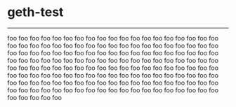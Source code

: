 # geth-test
----
foo
foo
foo
foo
foo
foo
foo
foo
foo
foo
foo
foo
foo
foo
foo
foo
foo
foo
foo
foo
foo
foo
foo
foo
foo
foo
foo
foo
foo
foo
foo
foo
foo
foo
foo
foo
foo
foo
foo
foo
foo
foo
foo
foo
foo
foo
foo
foo
foo
foo
foo
foo
foo
foo
foo
foo
foo
foo
foo
foo
foo
foo
foo
foo
foo
foo
foo
foo
foo
foo
foo
foo
foo
foo
foo
foo
foo
foo
foo
foo
foo
foo
foo
foo
foo
foo
foo
foo
foo
foo
foo
foo
foo
foo
foo
foo
foo
foo
foo
foo
foo
foo
foo
foo
foo
foo
foo
foo
foo
foo
foo
foo
foo
foo
foo
foo
foo
foo
foo
foo
foo
foo
foo
foo
foo
foo
foo
foo
foo
foo
foo
foo
foo
foo
foo
foo
foo
foo
foo
foo
foo
foo
foo
foo
foo
foo
foo
foo
foo
foo
foo
foo
foo
foo
foo
foo
foo
